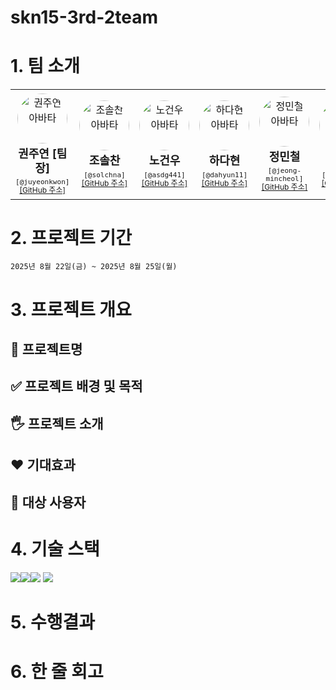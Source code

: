 # skn15-3rd-2team

# 1. 팀 소개
<table>
  <tr>
    <td align="center" width="150" style="padding:6px 8px;">
      <a href="https://github.com/juyeonkwon" style="text-decoration:none; color:inherit;">
        <img src="https://github.com/juyeonkwon.png" width="80" style="border-radius:50%;" alt="권주연 아바타"/><br/>
        <div style="font-size:18px; font-weight:700; line-height:1.25; margin-top:6px;">권주연 [팀장]</div>
      </a>
      <div style="font-size:13px; margin-top:4px;"><code>[@juyeonkwon]</code></div>
      <div style="font-size:12px; line-height:1.2;"><a href="https://github.com/juyeonkwon">[GitHub 주소]</a></div>
    </td>
    <td align="center" width="150" style="padding:6px 8px;">
      <a href="https://github.com/solchna" style="text-decoration:none; color:inherit;">
        <img src="https://github.com/solchna.png" width="80" style="border-radius:50%;" alt="조솔찬 아바타"/><br/>
        <div style="font-size:18px; font-weight:700; line-height:1.25; margin-top:6px;">조솔찬</div>
      </a>
      <div style="font-size:13px; margin-top:4px;"><code>[@solchna]</code></div>
      <div style="font-size:12px; line-height:1.2;"><a href="https://github.com/solchna">[GitHub 주소]</a></div>
    </td>
    <td align="center" width="150" style="padding:6px 8px;">
      <a href="https://github.com/asdg441" style="text-decoration:none; color:inherit;">
        <img src="https://github.com/asdg441.png" width="80" style="border-radius:50%;" alt="노건우 아바타"/><br/>
        <div style="font-size:18px; font-weight:700; line-height:1.25; margin-top:6px;">노건우</div>
      </a>
      <div style="font-size:13px; margin-top:4px;"><code>[@asdg441]</code></div>
      <div style="font-size:12px; line-height:1.2;"><a href="https://github.com/asdg441">[GitHub 주소]</a></div>
    </td>
    <td align="center" width="150" style="padding:6px 8px;">
      <a href="https://github.com/dahyun11" style="text-decoration:none; color:inherit;">
        <img src="https://github.com/dahyun11.png" width="80" style="border-radius:50%;" alt="하다현 아바타"/><br/>
        <div style="font-size:18px; font-weight:700; line-height:1.25; margin-top:6px;">하다현</div>
      </a>
      <div style="font-size:13px; margin-top:4px;"><code>[@dahyun11]</code></div>
      <div style="font-size:12px; line-height:1.2;"><a href="https://github.com/dahyun11">[GitHub 주소]</a></div>
    </td>
    <td align="center" width="150" style="padding:6px 8px;">
      <a href="https://github.com/jeong-mincheol" style="text-decoration:none; color:inherit;">
        <img src="https://github.com/jeong-mincheol.png" width="80" style="border-radius:50%;" alt="정민철 아바타"/><br/>
        <div style="font-size:18px; font-weight:700; line-height:1.25; margin-top:6px;">정민철</div>
      </a>
      <div style="font-size:13px; margin-top:4px;"><code>[@jeong-mincheol]</code></div>
      <div style="font-size:12px; line-height:1.2;"><a href="https://github.com/jeong-mincheol">[GitHub 주소]</a></div>
    </td>
    <td align="center" width="150" style="padding:6px 8px;">
      <a href="https://github.com/AQUAQUA5" style="text-decoration:none; color:inherit;">
        <img src="https://github.com/AQUAQUA5.png" width="80" style="border-radius:50%;" alt="오원장 아바타"/><br/>
        <div style="font-size:18px; font-weight:700; line-height:1.25; margin-top:6px;">오원장</div>
      </a>
      <div style="font-size:13px; margin-top:4px;"><code>[@AQUAQUA5]</code></div>
      <div style="font-size:12px; line-height:1.2;"><a href="https://github.com/AQUAQUA5">[GitHub 주소]</a></div>
    </td>
  </tr>
</table>









# 2. 프로젝트 기간
	2025년 8월 22일(금) ~ 2025년 8월 25일(월) 

# 3. 프로젝트 개요

## 📕 프로젝트명


## ✅ 프로젝트 배경 및 목적


## 🖐️ 프로젝트 소개

## ❤️ 기대효과

## 👤 대상 사용자



# 4. 기술 스택
<img src="https://img.shields.io/badge/python-%233776AB.svg?&style=for-the-badge&logo=python&logoColor=white" /><img src="https://img.shields.io/badge/postgresql-%23336791.svg?&style=for-the-badge&logo=postgresql&logoColor=white" /><img src="https://img.shields.io/badge/openai-%23412991.svg?&style=for-the-badge&logo=openai&logoColor=white" />
<img src="https://img.shields.io/badge/pandas-%23150458.svg?&style=for-the-badge&logo=pandas&logoColor=white" />



# 5. 수행결과



# 6. 한 줄 회고

